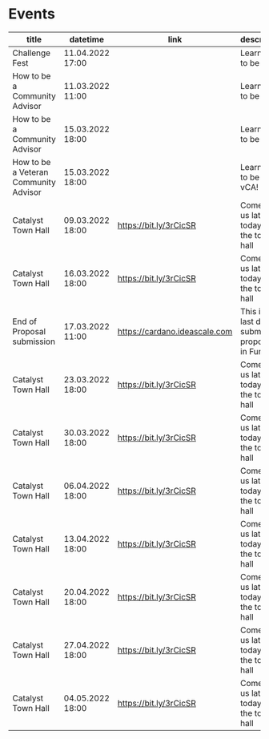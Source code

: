 # Events



| title                                 | datetime         | link                          | description                                        | short\_title | special |
| ------------------------------------- | ---------------- | ----------------------------- | -------------------------------------------------- | ------------ | ------- |
| Challenge Fest                        | 11.04.2022 17:00 |                               | Learn how to be a CA!                              | W            |         |
| How to be a Community Advisor         | 11.03.2022 11:00 |                               | Learn how to be a CA!                              | W            |         |
| How to be a Community Advisor         | 15.03.2022 18:00 |                               | Learn how to be a CA!                              | W            |         |
| How to be a Veteran Community Advisor | 15.03.2022 18:00 |                               | Learn how to be a vCA!                             | W            |         |
| Catalyst Town Hall                    | 09.03.2022 18:00 | https://bit.ly/3rCicSR        | Come join us later today for the town hall         | TH           |         |
| Catalyst Town Hall                    | 16.03.2022 18:00 | https://bit.ly/3rCicSR        | Come join us later today for the town hall         | TH           |         |
| End of Proposal submission            | 17.03.2022 11:00 | https://cardano.ideascale.com | This is the last day to submit proposals in Fund8! |              | yes     |
| Catalyst Town Hall                    | 23.03.2022 18:00 | https://bit.ly/3rCicSR        | Come join us later today for the town hall         | TH           |         |
| Catalyst Town Hall                    | 30.03.2022 18:00 | https://bit.ly/3rCicSR        | Come join us later today for the town hall         | TH           |         |
| Catalyst Town Hall                    | 06.04.2022 18:00 | https://bit.ly/3rCicSR        | Come join us later today for the town hall         | TH           |         |
| Catalyst Town Hall                    | 13.04.2022 18:00 | https://bit.ly/3rCicSR        | Come join us later today for the town hall         | TH           |         |
| Catalyst Town Hall                    | 20.04.2022 18:00 | https://bit.ly/3rCicSR        | Come join us later today for the town hall         | TH           |         |
| Catalyst Town Hall                    | 27.04.2022 18:00 | https://bit.ly/3rCicSR        | Come join us later today for the town hall         | TH           |         |
| Catalyst Town Hall                    | 04.05.2022 18:00 | https://bit.ly/3rCicSR        | Come join us later today for the town hall         | TH           |         |

